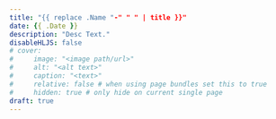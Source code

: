 ```yaml
---
title: "{{ replace .Name "-" " " | title }}"
date: {{ .Date }}
description: "Desc Text."
disableHLJS: false
# cover:
#     image: "<image path/url>"
#     alt: "<alt text>"
#     caption: "<text>"
#     relative: false # when using page bundles set this to true
#     hidden: true # only hide on current single page
draft: true
---
```


